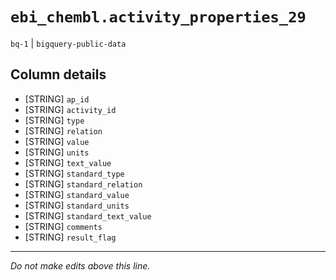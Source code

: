 # `ebi_chembl.activity_properties_29`
`bq-1` | `bigquery-public-data`

## Column details
* [STRING]    `ap_id`
* [STRING]    `activity_id`
* [STRING]    `type`
* [STRING]    `relation`
* [STRING]    `value`
* [STRING]    `units`
* [STRING]    `text_value`
* [STRING]    `standard_type`
* [STRING]    `standard_relation`
* [STRING]    `standard_value`
* [STRING]    `standard_units`
* [STRING]    `standard_text_value`
* [STRING]    `comments`
* [STRING]    `result_flag`

-------------------------------------------------------------------------------
*Do not make edits above this line.*
